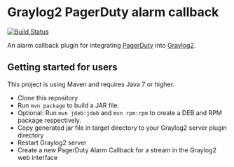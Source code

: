 # Graylog2 PagerDuty alarm callback
[![Build Status](https://travis-ci.org/Graylog2/graylog2-alarmcallback-pagerduty.svg)](https://travis-ci.org/Graylog2/graylog2-alarmcallback-pagerduty)

An alarm callback plugin for integrating [PagerDuty](http://pagerduty.com/) into [Graylog2](http://www.graylog2.org/).

## Getting started for users

This project is using Maven and requires Java 7 or higher.

* Clone this repository
* Run `mvn package` to build a JAR file.
* Optional: Run `mvn jdeb:jdeb` and `mvn rpm:rpm` to create a DEB and RPM package respectively. 
* Copy generated jar file in target directory to your Graylog2 server plugin directory
* Restart Graylog2 server
* Create a new PagerDuty Alarm Callback for a stream in the Graylog2 web interface